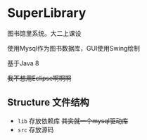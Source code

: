 # SuperLibrary

图书馆里系统。大二上课设

使用Mysql作为图书数据库，GUI使用Swing绘制

基于Java 8

~~我不想用Eclipse啊啊啊~~

## Structure 文件结构
* `lib` 存放依赖库 ~~其实就一个mysql驱动库~~
* `src` 存放源码
